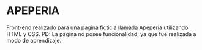 # APEPERIA

Front-end realizado para una pagina ficticia llamada Apeperia utilizando HTML y CSS.
PD: La pagina no posee funcionalidad, ya que fue realizada a modo de aprendizaje.
